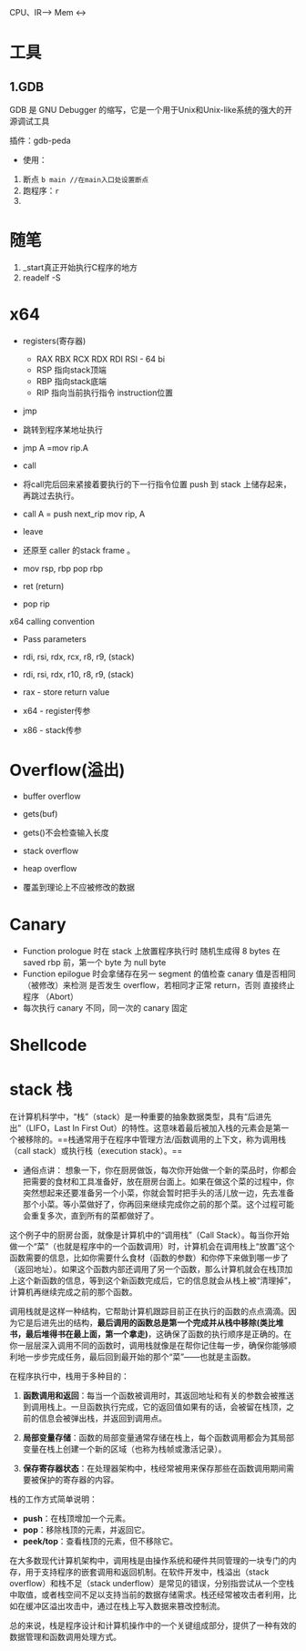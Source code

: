 CPU、IR--> Mem
       <->

# 工具
## 1.GDB
GDB 是 GNU Debugger 的缩写，它是一个用于Unix和Unix-like系统的强大的开源调试工具

插件：gdb-peda
- 使用：
1. 断点 `b main //在main入口处设置断点 `
2. 跑程序：`r`
3. 
# 随笔
1. _start真正开始执行C程序的地方
2. readelf -S

# x64
- registers(寄存器)
  - RAX RBX RCX RDX RDI RSI - 64 bi
  - RSP 指向stack顶端
  - RBP 指向stack底端
  - RIP 指向当前执行指令    instruction位置
- jmp
 - 跳转到程序某地址执行
 - jmp A =mov rip.A
- call
 - 将call完后回来紧接着要执行的下一行指令位置 push 到 stack 上储存起来，再跳过去执行。
   
 - call A =  push next_rip
   mov rip, A
- leave
 - 还原至 caller 的stack frame 。
 - mov rsp, rbp  pop rbp

- ret (return)
 - pop rip

x64 calling convention
- Pass parameters
 - rdi, rsi, rdx, rcx, r8, r9, (stack)
 - rdi, rsi, rdx, r10, r8, r9, (stack)
 - rax - store return value
 - x64 - register传参

 - x86 - stack传参

# Overflow(溢出)
- buffer overflow
 - gets(buf)
 - gets()不会检查输入长度

- stack overflow
- heap overflow
- 覆盖到理论上不应被修改的数据

# Canary
- Function prologue 时在 stack 上放置程序执行时 随机生成得 8 bytes 在 saved rbp 前，第一个 byte 为 null byte
- Function epilogue 时会拿储存在另一 segment 的值检查 canary 值是否相同（被修改）来检测 是否发生 overflow，若相同才正常 return，否则 直接终止程序 （Abort）
- 每次执行 canary 不同，同一次的 canary 固定

# Shellcode

# stack 栈
在计算机科学中，“栈”（stack）是一种重要的抽象数据类型，具有“后进先出”（LIFO，Last In First Out）的特性。这意味着最后被加入栈的元素会是第一个被移除的。==栈通常用于在程序中管理方法/函数调用的上下文，称为调用栈（call stack）或执行栈（execution stack）。==

- 通俗点讲：
想象一下，你在厨房做饭，每次你开始做一个新的菜品时，你都会把需要的食材和工具准备好，放在厨房台面上。如果在做这个菜的过程中，你突然想起来还要准备另一个小菜，你就会暂时把手头的活儿放一边，先去准备那个小菜。等小菜做好了，你再回来继续完成你之前的那个菜。这个过程可能会重复多次，直到所有的菜都做好了。

这个例子中的厨房台面，就像是计算机中的“调用栈”（Call Stack）。每当你开始做一个“菜”（也就是程序中的一个函数调用）时，计算机会在调用栈上“放置”这个函数需要的信息，比如你需要什么食材（函数的参数）和你停下来做到哪一步了（返回地址）。如果这个函数内部还调用了另一个函数，那么计算机就会在栈顶加上这个新函数的信息，等到这个新函数完成后，它的信息就会从栈上被“清理掉”，计算机再继续完成之前的那个函数。

调用栈就是这样一种结构，它帮助计算机跟踪目前正在执行的函数的点点滴滴。因为它是后进先出的结构，**最后调用的函数总是第一个完成并从栈中移除(类比堆书，最后堆得书在最上面，第一个拿走)**，这确保了函数的执行顺序是正确的。在你一层层深入调用不同的函数时，调用栈就像是在帮你记住每一步，确保你能够顺利地一步步完成任务，最后回到最开始的那个“菜”——也就是主函数。

在程序执行中，栈用于多种目的：

1. **函数调用和返回**：每当一个函数被调用时，其返回地址和有关的参数会被推送到调用栈上。一旦函数执行完成，它的返回值如果有的话，会被留在栈顶，之前的信息会被弹出栈，并返回到调用点。

2. **局部变量存储**：函数的局部变量通常存储在栈上，每个函数调用都会为其局部变量在栈上创建一个新的区域（也称为栈帧或激活记录）。

3. **保存寄存器状态**：在处理器架构中，栈经常被用来保存那些在函数调用期间需要被保护的寄存器的内容。

栈的工作方式简单说明：

- **push**：在栈顶增加一个元素。
- **pop**：移除栈顶的元素，并返回它。
- **peek/top**：查看栈顶的元素，但不移除它。

在大多数现代计算机架构中，调用栈是由操作系统和硬件共同管理的一块专门的内存，用于支持程序的嵌套调用和返回机制。在软件开发中，栈溢出（stack overflow）和栈不足（stack underflow）是常见的错误，分别指尝试从一个空栈中取值，或者栈空间不足以支持当前的数据存储需求。栈还经常被攻击者利用，比如在缓冲区溢出攻击中，通过在栈上写入数据来篡改控制流。

总的来说，栈是程序设计和计算机操作中的一个关键组成部分，提供了一种有效的数据管理和函数调用处理方式。

